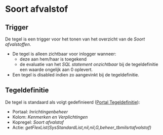 # Soort afvalstof

## Trigger

De tegel is een trigger voor het tonen van het overzicht van de _Soort afvalstoffen_.

- De tegel is alleen zichtbaar voor inlogger wanneer:
  - deze aan hem/haar is toegekend
  - de evaluatie van het _SQL statement onzichtbaar_ bij de tegeldefinitie een waarde ongelijk aan 0 oplevert.
- Een tegel is disabled indien zo aangevinkt bij de tegeldefinitie.

## Tegeldefinitie

De tegel is standaard als volgt gedefinieerd ([Portal Tegeldefinitie](../../../../instellen_inrichten/portaldefinitie/portal_tegel.md)):

- Portaal: _Inrichtingenbeheer_
- Kolom: _Kenmerken en Verplichtingen_
- Kopregel: _Soort afvalstof_
- Actie: _getFlexList(SysStandardList,nil,nil,G,beheer_tbmilsrtafvalstof)_
